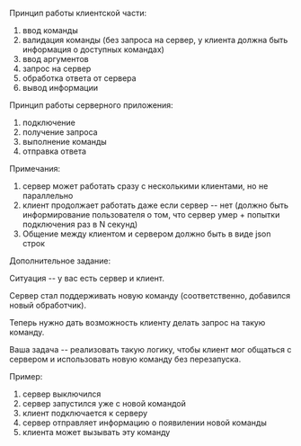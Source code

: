 Принцип работы клиентской части:
1. ввод команды 
2. валидация команды (без запроса на сервер, у клиента должна быть информация о доступных командах)
3. ввод аргументов 
4. запрос на сервер 
5. обработка ответа от сервера 
6. вывод информации 


Принцип работы серверного приложения:
1. подключение 
3. получение запроса
4. выполнение команды
5. отправка ответа


Примечания:
1. сервер может работать сразу с несколькими клиентами, но не параллельно 
2. клиент продолжает работать даже если сервер -- нет (должно быть информирование пользователя о том, что сервер умер + попытки подключения раз в N секунд)
3. Общение между клиентом и сервером должно быть в виде json строк


Дополнительное задание: 

Ситуация -- у вас есть сервер и клиент. 

Сервер стал поддерживать новую команду (соответственно, добавился новый обработчик).

Теперь нужно дать возможность клиенту делать запрос на такую команду.

Ваша задача -- реализовать такую логику, чтобы клиент мог общаться с сервером и использовать новую команду без перезапуска.

Пример:
1. сервер выключился 
2. сервер запустился уже с новой командой
3. клиент подключается к серверу
4. сервер отправляет информацию о появилении новой команды
5. клиента может вызывать эту команду
